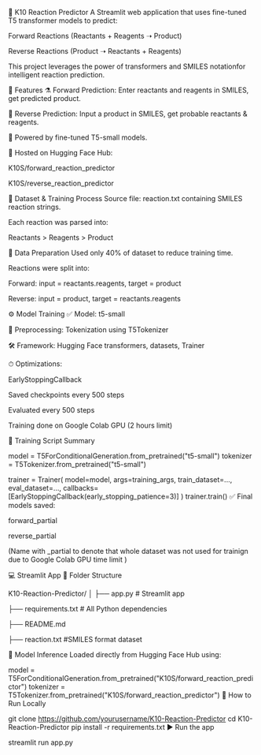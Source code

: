 
🔬 K10 Reaction Predictor
A Streamlit web application that uses fine-tuned T5 transformer models to predict:

Forward Reactions (Reactants + Reagents ➝ Product)

Reverse Reactions (Product ➝ Reactants + Reagents)

This project leverages the power of transformers and SMILES notationfor intelligent reaction prediction.

🚀 Features
⚗️ Forward Prediction: Enter reactants and reagents in SMILES, get predicted product.

🔁 Reverse Prediction: Input a product in SMILES, get probable reactants & reagents.

🧠 Powered by fine-tuned T5-small models.

📡 Hosted on Hugging Face Hub:

K10S/forward_reaction_predictor

K10S/reverse_reaction_predictor



🧪 Dataset & Training Process
Source file: reaction.txt containing SMILES reaction strings.

Each reaction was parsed into:

Reactants > Reagents > Product

🔁 Data Preparation
Used only 40% of dataset to reduce training time.

Reactions were split into:

Forward: input = reactants.reagents, target = product

Reverse: input = product, target = reactants.reagents

⚙️ Model Training
✅ Model: t5-small

🧹 Preprocessing: Tokenization using T5Tokenizer

🛠 Framework: Hugging Face transformers, datasets, Trainer

⏱ Optimizations:

EarlyStoppingCallback

Saved checkpoints every 500 steps

Evaluated every 500 steps

Training done on Google Colab GPU (2 hours limit)

🧠 Training Script Summary

model = T5ForConditionalGeneration.from_pretrained("t5-small")
tokenizer = T5Tokenizer.from_pretrained("t5-small")

trainer = Trainer(
    model=model,
    args=training_args,
    train_dataset=...,
    eval_dataset=...,
    callbacks=[EarlyStoppingCallback(early_stopping_patience=3)]
)
trainer.train()
✅ Final models saved:

forward_partial

reverse_partial

(Name with _partial to denote that whole dataset was not used for trainign due to Google Colab GPU time limit )



💻 Streamlit App
📂 Folder Structure

K10-Reaction-Predictor/
│
├── app.py                   # Streamlit app

├── requirements.txt         # All Python dependencies

├── README.md     

├── reaction.txt             #SMILES format dataset        

🧠 Model Inference
Loaded directly from Hugging Face Hub using:

model = T5ForConditionalGeneration.from_pretrained("K10S/forward_reaction_predictor")
tokenizer = T5Tokenizer.from_pretrained("K10S/forward_reaction_predictor")
🧬 How to Run Locally

git clone https://github.com/yourusername/K10-Reaction-Predictor
cd K10-Reaction-Predictor
pip install -r requirements.txt
▶️ Run the app

streamlit run app.py
